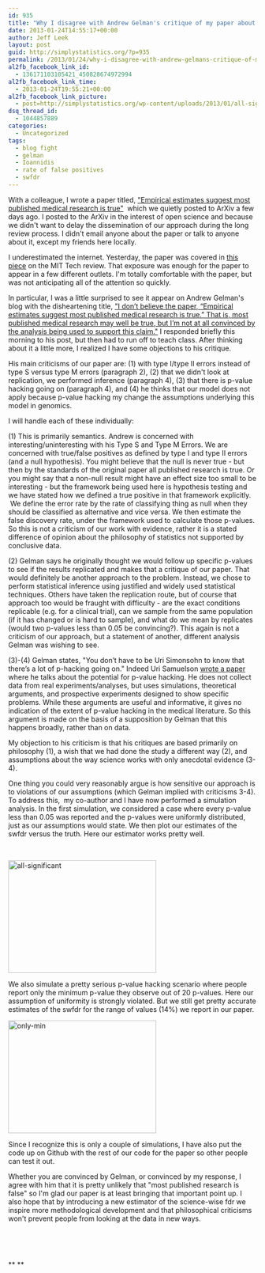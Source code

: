 ```yaml
---
id: 935
title: "Why I disagree with Andrew Gelman's critique of my paper about the rate of false discoveries in the medical literature"
date: 2013-01-24T14:55:17+00:00
author: Jeff Leek
layout: post
guid: http://simplystatistics.org/?p=935
permalink: /2013/01/24/why-i-disagree-with-andrew-gelmans-critique-of-my-paper-about-the-rate-of-false-discoveries-in-the-medical-literature/
al2fb_facebook_link_id:
  - 136171103105421_450828674972994
al2fb_facebook_link_time:
  - 2013-01-24T19:55:21+00:00
al2fb_facebook_link_picture:
  - post=http://simplystatistics.org/wp-content/uploads/2013/01/all-significant-300x228.jpg
dsq_thread_id:
  - 1044857889
categories:
  - Uncategorized
tags:
  - blog fight
  - gelman
  - Ioannidis
  - rate of false positives
  - swfdr
---
```

With a colleague, I wrote a paper titled, ["Empirical estimates suggest most published medical research is true"](http://arxiv.org/abs/1301.3718)  which we quietly posted to ArXiv a few days ago. I posted to the ArXiv in the interest of open science and because we didn't want to delay the dissemination of our approach during the long review process. I didn't email anyone about the paper or talk to anyone about it, except my friends here locally.

I underestimated the internet. Yesterday, the paper was covered in [this piece](http://www.technologyreview.com/view/510126/the-statistical-puzzle-over-how-much-biomedical-research-is-wrong/) on the MIT Tech review. That exposure was enough for the paper to appear in a few different outlets. I'm totally comfortable with the paper, but was not anticipating all of the attention so quickly.

In particular, I was a little surprised to see it appear on Andrew Gelman's blog with the disheartening title, ["I don’t believe the paper, “Empirical estimates suggest most published medical research is true.” That is, most published medical research may well be true, but I’m not at all convinced by the analysis being used to support this claim."](http://andrewgelman.com/2013/01/i-dont-believe-the-paper-empirical-estimates-suggest-most-published-medical-research-is-true-that-is-the-claim-may-very-well-be-true-but-im-not-at-all-convinced-by-the-analysis-being-used/) I responded briefly this morning to his post, but then had to run off to teach class. After thinking about it a little more, I realized I have some objections to his critique.

His main criticisms of our paper are: (1) with type I/type II errors instead of type S versus type M errors (paragraph 2), (2) that we didn't look at replication, we performed inference (paragraph 4), (3) that there is p-value hacking going on (paragraph 4), and (4) he thinks that our model does not apply because p-value hacking my change the assumptions underlying this model in genomics.

I will handle each of these individually:

(1) This is primarily semantics. Andrew is concerned with interesting/uninteresting with his Type S and Type M Errors. We are concerned with true/false positives as defined by type I and type II errors (and a null hypothesis). You might believe that the null is never true - but then by the standards of the original paper all published research is true. Or you might say that a non-null result might have an effect size too small to be interesting - but the framework being used here is hypothesis testing and we have stated how we defined a true positive in that framework explicitly.  We define the error rate by the rate of classifying thing as null when they should be classified as alternative and vice versa. We then estimate the false discovery rate, under the framework used to calculate those p-values. So this is not a criticism of our work with evidence, rather it is a stated difference of opinion about the philosophy of statistics not supported by conclusive data.

(2) Gelman says he originally thought we would follow up specific p-values to see if the results replicated and makes that a critique of our paper. That would definitely be another approach to the problem. Instead, we chose to perform statistical inference using justified and widely used statistical techniques. Others have taken the replication route, but of course that approach too would be fraught with difficulty - are the exact conditions replicable (e.g. for a clinical trial), can we sample from the same population (if it has changed or is hard to sample), and what do we mean by replicates (would two p-values less than 0.05 be convincing?). This again is not a criticism of our approach, but a statement of another, different analysis Gelman was wishing to see.

(3)-(4) Gelman states, "You don’t have to be Uri Simonsohn to know that there’s a lot of p-hacking going on." Indeed Uri Samuelson [wrote a paper](http://pss.sagepub.com/content/22/11/1359.full.pdf+html) where he talks about the potential for p-value hacking. He does not collect data from real experiments/analyses, but uses simulations, theoretical arguments, and prospective experiments designed to show specific problems. While these arguments are useful and informative, it gives no indication of the extent of p-value hacking in the medical literature. So this argument is made on the basis of a supposition by Gelman that this happens broadly, rather than on data.

My objection to his criticism is that his critiques are based primarily on philosophy (1), a wish that we had done the study a different way (2), and assumptions about the way science works with only anecdotal evidence (3-4).

One thing you could very reasonably argue is how sensitive our approach is to violations of our assumptions (which Gelman implied with criticisms 3-4). To address this,  my co-author and I have now performed a simulation analysis. In the first simulation, we considered a case where every p-value less than 0.05 was reported and the p-values were uniformly distributed, just as our assumptions would state. We then plot our estimates of the swfdr versus the truth. Here our estimator works pretty well.

&nbsp;

<a href="http://simplystatistics.org/2013/01/24/why-i-disagree-with-andrew-gelmans-critique-of-my-paper-about-the-rate-of-false-discoveries-in-the-medical-literature/all-significant/" rel="attachment wp-att-940"><a href="http://simplystatistics.org/?attachment_id=942" rel="attachment wp-att-942"><img class="alignnone size-medium wp-image-942" alt="all-significant" src="http://simplystatistics.org/wp-content/uploads/2013/01/all-significant-300x228.jpg" width="300" height="228" srcset="http://simplystatistics.org/wp-content/uploads/2013/01/all-significant-300x228.jpg 300w, http://simplystatistics.org/wp-content/uploads/2013/01/all-significant-1024x779.jpg 1024w, http://simplystatistics.org/wp-content/uploads/2013/01/all-significant.jpg 1266w" sizes="(max-width: 300px) 100vw, 300px" /></a></a>

We also simulate a pretty serious p-value hacking scenario where people report only the minimum p-value they observe out of 20 p-values. Here our assumption of uniformity is strongly violated. But we still get pretty accurate estimates of the swfdr for the range of values (14%) we report in our paper.

<a href="http://simplystatistics.org/2013/01/24/why-i-disagree-with-andrew-gelmans-critique-of-my-paper-about-the-rate-of-false-discoveries-in-the-medical-literature/only-min-2/" rel="attachment wp-att-944"><img class="alignnone size-medium wp-image-944" alt="only-min" src="http://simplystatistics.org/wp-content/uploads/2013/01/only-min-300x228.jpg" width="300" height="228" srcset="http://simplystatistics.org/wp-content/uploads/2013/01/only-min-300x228.jpg 300w, http://simplystatistics.org/wp-content/uploads/2013/01/only-min-1024x779.jpg 1024w, http://simplystatistics.org/wp-content/uploads/2013/01/only-min.jpg 1266w" sizes="(max-width: 300px) 100vw, 300px" /></a>

Since I recognize this is only a couple of simulations, I have also put the code up on Github with the rest of our code for the paper so other people can test it out.

Whether you are convinced by Gelman, or convinced by my response, I agree with him that it is pretty unlikely that "most published research is false" so I'm glad our paper is at least bringing that important point up. I also hope that by introducing a new estimator of the science-wise fdr we inspire more methodological development and that philosophical criticisms won't prevent people from looking at the data in new ways.

&nbsp;

&nbsp;

** **